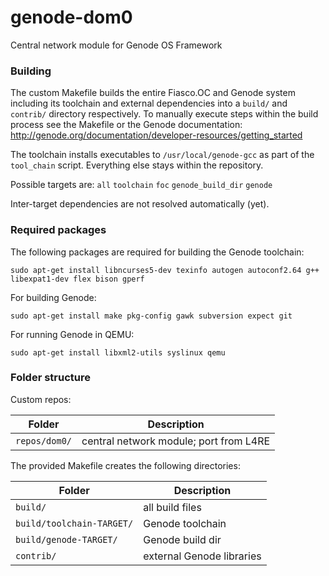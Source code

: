 # genode-dom0
Central network module for Genode OS Framework

### Building
The custom Makefile builds the entire Fiasco.OC and Genode system including its toolchain and external dependencies into a `build/` and `contrib/` directory respectively. To manually execute steps within the build process see the Makefile or the Genode documentation:
http://genode.org/documentation/developer-resources/getting_started

The toolchain installs executables to `/usr/local/genode-gcc` as part of the `tool_chain` script. Everything else stays within the repository.

Possible targets are: `all` `toolchain` `foc` `genode_build_dir` `genode`

Inter-target dependencies are not resolved automatically (yet).

### Required packages
The following packages are required for building the Genode toolchain:

`sudo apt-get install libncurses5-dev texinfo autogen autoconf2.64 g++ libexpat1-dev flex bison gperf`

For building Genode:

`sudo apt-get install make pkg-config gawk subversion expect git`

For running Genode in QEMU:

`sudo apt-get install libxml2-utils syslinux qemu`

### Folder structure
Custom repos:

| Folder        | Description                            |
| ------------- | -------------------------------------- |
| `repos/dom0/` | central network module; port from L4RE |

The provided Makefile creates the following directories:

| Folder                      | Description               |
| --------------------------- | ------------------------- |
| `build/`                    | all build files           |
| `build/toolchain-TARGET/`   | Genode toolchain          |
| `build/genode-TARGET/`      | Genode build dir          |
| `contrib/`                  | external Genode libraries |
